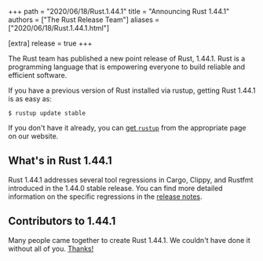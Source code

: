 +++
path = "2020/06/18/Rust.1.44.1"
title = "Announcing Rust 1.44.1"
authors = ["The Rust Release Team"]
aliases = ["2020/06/18/Rust.1.44.1.html"]

[extra]
release = true
+++

The Rust team has published a new point release of Rust, 1.44.1.
Rust is a programming language that is empowering everyone to build reliable and efficient software.

If you have a previous version of Rust installed via rustup, getting Rust 1.44.1 is as easy as:

```console
$ rustup update stable
```

If you don't have it already, you can [get `rustup`][install] from the
appropriate page on our website.

[install]: https://www.rust-lang.org/install.html

## What's in Rust 1.44.1

Rust 1.44.1 addresses several tool regressions in Cargo, Clippy, and Rustfmt introduced in the 1.44.0 stable
release. You can find more detailed information on the specific regressions in the [release notes].

[release notes]: https://github.com/rust-lang/rust/blob/stable/RELEASES.md#version-1441-2020-06-18

## Contributors to 1.44.1

Many people came together to create Rust 1.44.1.
We couldn't have done it without all of you. [Thanks!](https://thanks.rust-lang.org/rust/1.44.1/)
